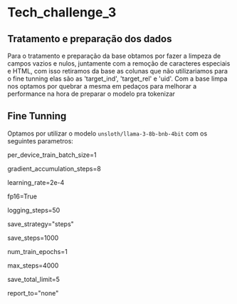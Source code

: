 # Tech_challenge_3

## Tratamento e preparação dos dados 

Para o tratamento e preparação da base obtamos por fazer a limpeza de campos vazios e nulos, juntamente com a remoção de caracteres especiais e HTML, com isso retiramos da base as colunas que não utilizariamos para o fine tunning elas são as 'target_ind', 'target_rel' e 'uid'.
Com a base limpa nos optamos por quebrar a mesma em pedaços para melhorar a performance na hora de preparar o modelo pra tokenizar


## Fine Tunning

Optamos por utilizar o modelo `unsloth/llama-3-8b-bnb-4bit` com os seguintes parametros:

per_device_train_batch_size=1

gradient_accumulation_steps=8

learning_rate=2e-4      

fp16=True

logging_steps=50

save_strategy="steps"

save_steps=1000

num_train_epochs=1

max_steps=4000

save_total_limit=5

report_to="none"

